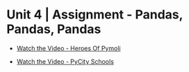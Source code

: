 # Unit 4 | Assignment - Pandas, Pandas, Pandas

* [Watch the Video - Heroes Of Pymoli](https://youtu.be/Jf6rqt5qjRM)

* [Watch the Video - PyCity Schools](https://youtu.be/qnS5M4-_RFs)
